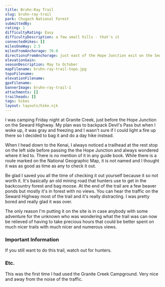 ```yaml
---
title: Bruhn-Ray Trail
slug: bruhn-ray-trail
park: Chugach National Forest
submittedBy: 
rating: 1
difficultyRating: Easy
difficultyDescription: a few small hills - that's it
connectedHikes: []
milesOneWay: 2.5
milesFromAnchorage: 70.0
directionsFromAnchorage: just east of the Hope Junction exit on the Seward Highway. Park in the rest area on the south side.
elevationGain: 
seasonDescription: May to October
mapFilename: bruhn-ray-trail-topo.jpg
topoFilename: 
elevationFilename: 
gpxFilename: 
bannerImage: bruhn-ray-trail-1
attachments: []
trailheads: []
tags: hikes
layout: layouts/hike.njk
---
```

I was camping Friday night at Granite Creek, just before the Hope Junction on the Seward Highway. My plan was to backpack Devil's Pass but when I woke up, it was gray and freezing and I wasn't sure if I could light a fire up there so I decided to bag it and do a day hike instead. 

When I head down to the Kenai, I always noticed a trailhead at the rest stop on the left side before passing the the Hope Junction and always wondered where it led to. There is no mention of it in any guide book. While there is a route marked on the National Geographic Map, it is not named and I thought it was as good as time as any to check it out.

Be glad I saved you all the time of checking it out yourself because it so not worth it. It's basically an old mining road that hunters use to get in the backcountry forest and bag moose. At the end of the trail are a few beaver ponds but mostly it's in forest with no views. You can hear the traffic on the Seward Highway most of the trail and it's really distracting. I was pretty bored and really glad it was over. 

The only reason I'm putting it on the site is in case anybody with some adventure for the unknown who was wondering what the trail was can now be relieved of having to take precious hours that could be better spent on much nicer trails with much nicer and numerous views. 

### Important Information

If you still want to do this trail, watch out for hunters.

### Etc.

This was the first time I had used the Granite Creek Campground. Very nice and away from the noise of the traffic.